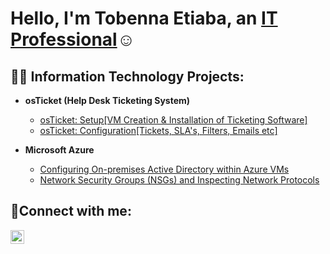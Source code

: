 <h1>Hello, I'm Tobenna Etiaba, an <a href="https://www.linkedin.com/in/tobenna-etiaba-a95994244/">IT Professional</a>☺</h1>

<h2>👨‍💻 Information Technology Projects:</h2>

- <b>osTicket (Help Desk Ticketing System)</b>
  - [osTicket: Setup[VM Creation & Installation of Ticketing Software]](https://github.com/Tobenna-Etiaba/osTicket-Setup)
  - [osTicket: Configuration[Tickets, SLA's, Filters, Emails etc]](https://github.com/Tobenna-Etiaba/osTicket-Configuration)

- <b>Microsoft Azure</b>
  - [Configuring On-premises Active Directory within Azure VMs](https://github.com/joshmadakorcc/configure-ad)
  - [Network Security Groups (NSGs) and Inspecting Network Protocols](https://github.com/joshmadakorcc/azure-network-protocols)

<h2>🤳Connect with me:</h2>

[<img align="left" alt="Josh | LinkedIn" width="22px" src="https://cdn.jsdelivr.net/npm/simple-icons@v3/icons/linkedin.svg" />][linkedin]

[linkedin]: https://www.linkedin.com/in/tobenna-etiaba-a95994244/

